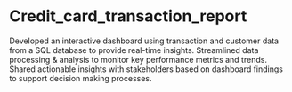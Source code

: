 # Credit_card_transaction_report
Developed an interactive dashboard using transaction and customer data from a SQL database  to provide real-time insights. Streamlined data processing &amp; analysis to monitor key performance metrics and trends.  Shared actionable insights with stakeholders based on dashboard findings to support decision  making processes.
